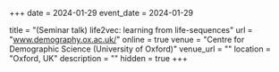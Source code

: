 +++
date = 2024-01-29
event_date = 2024-01-29

title = "(Seminar talk) life2vec: learning from life-sequences"
url = "www.demography.ox.ac.uk/"
online = true
venue = "Centre for Demographic Science (University of Oxford)"
venue_url = ""
location = "Oxford, UK"
description = ""
hidden = true
+++
